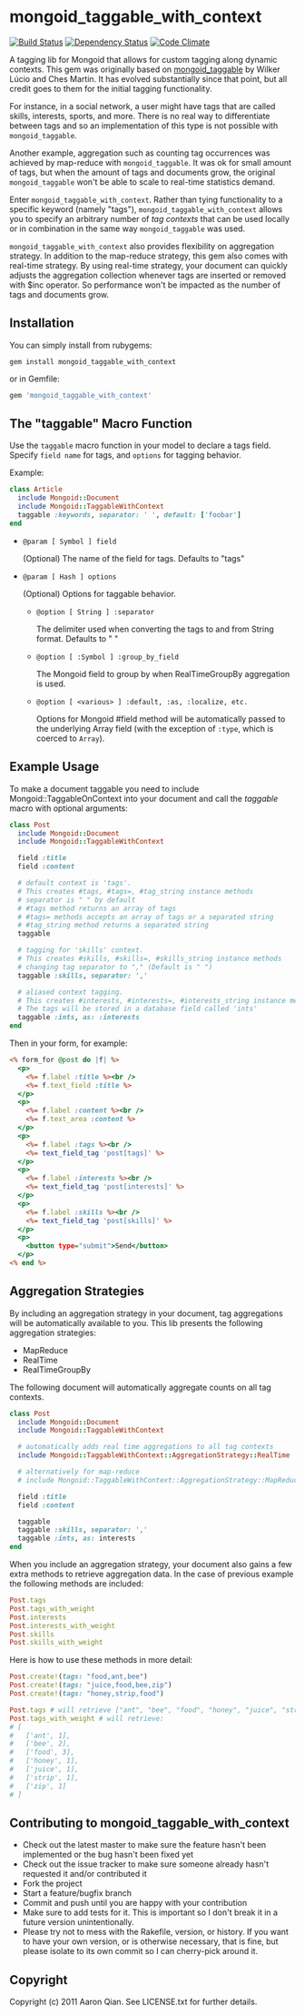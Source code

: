 mongoid_taggable_with_context
=============================

[![Build Status](https://secure.travis-ci.org/joe1chen/mongoid_taggable_with_context.png?branch=master)](http://travis-ci.org/joe1chen/mongoid_taggable_with_context) [![Dependency Status](https://gemnasium.com/lgs/mongoid_taggable_with_context.png?travis)](https://gemnasium.com/lgs/mongoid_taggable_with_context)
[![Code Climate](https://codeclimate.com/github/lgs/mongoid_taggable_with_context.png)](https://codeclimate.com/github/lgs/mongoid_taggable_with_context)

A tagging lib for Mongoid that allows for custom tagging along dynamic contexts. This gem was originally based on [mongoid_taggable](https://github.com/ches/mongoid_taggable) by Wilker Lúcio and Ches Martin. It has evolved substantially since that point, but all credit goes to them for the initial tagging functionality.

For instance, in a social network, a user might have tags that are called skills, interests, sports, and more. There is no real way to differentiate between tags and so an implementation of this type is not possible with `mongoid_taggable`.

Another example, aggregation such as counting tag occurrences was achieved by map-reduce with `mongoid_taggable`. It was ok for small amount of tags, but when the amount of tags and documents grow, the original `mongoid_taggable` won't be able to scale to real-time statistics demand.

Enter `mongoid_taggable_with_context`. Rather than tying functionality to a specific keyword (namely "tags"), `mongoid_taggable_with_context` allows you to specify an arbitrary number of *tag contexts* that can be used locally or in combination in the same way `mongoid_taggable` was used.

`mongoid_taggable_with_context` also provides flexibility on aggregation strategy. In addition to the map-reduce strategy, this gem also comes with real-time strategy. By using real-time strategy, your document can quickly adjusts the aggregation collection whenever tags are inserted or removed with $inc operator. So performance won't be impacted as the number of tags and documents grow.

Installation
------------

You can simply install from rubygems:

```
gem install mongoid_taggable_with_context
```

or in Gemfile:

```ruby
gem 'mongoid_taggable_with_context'
```


The "taggable" Macro Function
-----------------------------

Use the `taggable` macro function in your model to
declare a tags field. Specify `field name`
for tags, and `options` for tagging behavior.

Example:

   ```ruby
   class Article
     include Mongoid::Document
     include Mongoid::TaggableWithContext
     taggable :keywords, separator: ' ', default: ['foobar']
   end
   ```

* `@param [ Symbol ] field`

   (Optional) The name of the field for tags. Defaults to "tags"


* `@param [ Hash ] options`

   (Optional) Options for taggable behavior.


    * `@option [ String ] :separator`

        The delimiter used when converting the tags to and from String format. Defaults to " "


    * `@option [ :Symbol ] :group_by_field`

        The Mongoid field to group by when RealTimeGroupBy aggregation is used.


    * `@option [ <various> ] :default, :as, :localize, etc.`

        Options for Mongoid #field method will be automatically passed
        to the underlying Array field (with the exception of `:type`,
        which is coerced to `Array`).


Example Usage
-------------

To make a document taggable you need to include Mongoid::TaggableOnContext
into your document and call the *taggable* macro with optional arguments:

```ruby
class Post
  include Mongoid::Document
  include Mongoid::TaggableWithContext

  field :title
  field :content

  # default context is 'tags'.
  # This creates #tags, #tags=, #tag_string instance methods
  # separator is " " by default
  # #tags method returns an array of tags
  # #tags= methods accepts an array of tags or a separated string
  # #tag_string method returns a separated string
  taggable

  # tagging for 'skills' context.
  # This creates #skills, #skills=, #skills_string instance methods
  # changing tag separator to "," (Default is " ")
  taggable :skills, separator: ','

  # aliased context tagging.
  # This creates #interests, #interests=, #interests_string instance methods
  # The tags will be stored in a database field called 'ints'
  taggable :ints, as: :interests
end
```

Then in your form, for example:

```rhtml
<% form_for @post do |f| %>
  <p>
    <%= f.label :title %><br />
    <%= f.text_field :title %>
  </p>
  <p>
    <%= f.label :content %><br />
    <%= f.text_area :content %>
  </p>
  <p>
    <%= f.label :tags %><br />
    <%= text_field_tag 'post[tags]' %>
  </p>
  <p>
    <%= f.label :interests %><br />
    <%= text_field_tag 'post[interests]' %>
  </p>
  <p>
    <%= f.label :skills %><br />
    <%= text_field_tag 'post[skills]' %>
  </p>
  <p>
    <button type="submit">Send</button>
  </p>
<% end %>
```


Aggregation Strategies
----------------------

By including an aggregation strategy in your document, tag aggregations will be automatically available to you.
This lib presents the following aggregation strategies:

* MapReduce
* RealTime
* RealTimeGroupBy

The following document will automatically aggregate counts on all tag contexts.

```ruby
class Post
  include Mongoid::Document
  include Mongoid::TaggableWithContext

  # automatically adds real time aggregations to all tag contexts
  include Mongoid::TaggableWithContext::AggregationStrategy::RealTime

  # alternatively for map-reduce
  # include Mongoid::TaggableWithContext::AggregationStrategy::MapReduce

  field :title
  field :content

  taggable
  taggable :skills, separator: ','
  taggable :ints, as: interests
end
```

When you include an aggregation strategy, your document also gains a few extra methods to retrieve aggregation data.
In the case of previous example the following methods are included:

```ruby
Post.tags
Post.tags_with_weight
Post.interests
Post.interests_with_weight
Post.skills
Post.skills_with_weight
```

Here is how to use these methods in more detail:

```ruby
Post.create!(tags: "food,ant,bee")
Post.create!(tags: "juice,food,bee,zip")
Post.create!(tags: "honey,strip,food")

Post.tags # will retrieve ["ant", "bee", "food", "honey", "juice", "strip", "zip"]
Post.tags_with_weight # will retrieve:
# [
#   ['ant', 1],
#   ['bee', 2],
#   ['food', 3],
#   ['honey', 1],
#   ['juice', 1],
#   ['strip', 1],
#   ['zip', 1]
# ]
```


Contributing to mongoid_taggable_with_context
-----------------------------------------------

* Check out the latest master to make sure the feature hasn't been implemented or the bug hasn't been fixed yet
* Check out the issue tracker to make sure someone already hasn't requested it and/or contributed it
* Fork the project
* Start a feature/bugfix branch
* Commit and push until you are happy with your contribution
* Make sure to add tests for it. This is important so I don't break it in a future version unintentionally.
* Please try not to mess with the Rakefile, version, or history. If you want to have your own version, or is otherwise necessary, that is fine, but please isolate to its own commit so I can cherry-pick around it.


Copyright
---------

Copyright (c) 2011 Aaron Qian. See LICENSE.txt for
further details.
